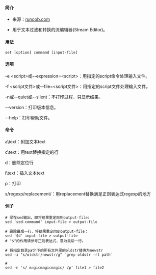 #### 简介

* 来源：[runoob.com](http://www.runoob.com/linux/linux-comm-sed.html)

* 用于文本过滤和转换的流编辑器(Stream Editor)。


#### 用法

```
set [option] command [input-file]
```



#### 选项

  -e \<script>或--expression=\<script>：用指定的script命令处理输入文件。

  -f <script文件>或--file=<script文件>：用指定的script文件处理输入文件。

  -n或--quiet或--silent：不打印过程，只显示结果。

  --version：打印版本信息。

  --help：打印帮助文件。

#### 命令

  a\text：附加文本text

  c\text：用text替换指定的行  

  d：删除定位行

  i\text：插入文本text

  p：打印

  s/regexp/replacement/：用replacement替换满足正则表达式regexp的地方

#### 例子

  ```shell
# 保存sed输出，即将结果重定向到output-file:  
sed 'sed-command' input-file > output-file
    
# 删除最后一行，将结果重定向到output-file：  
sed '$d' input-file > output-file  
# "$"的作用请参考正则表达式，意为最后一行。
  
# 将指定目录path下的所有文件里的oldstr替换为newstr
sed -i "s/oldstr/newstr/g" `grep oldstr -rl path`

# 
sed -n 's/ magicmagicmagic/ /p' file1 > file2
  ```
